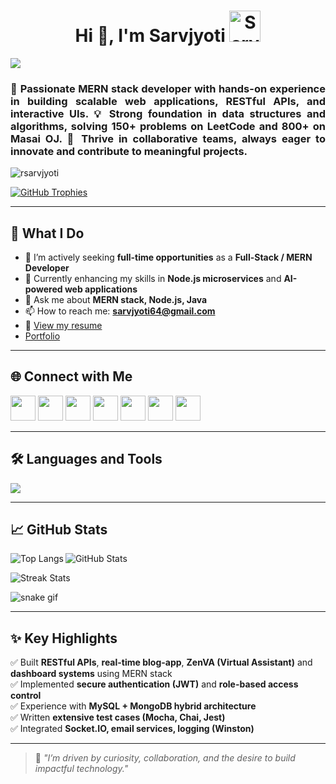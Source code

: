 <h1 align="center">Hi 👋, I'm Sarvjyoti
  <img width="50px" src="https://user-images.githubusercontent.com/74038190/214644152-52f47eb3-5e31-4f47-8758-05c9468d5596.gif" alt="Sarvjyoti GIF" />
</h1>

<img src="https://user-images.githubusercontent.com/73097560/115834477-dbab4500-a447-11eb-908a-139a6edaec5c.gif" />

<h3 align="justify">
🚀 Passionate MERN stack developer with hands-on experience in building scalable web applications, RESTful APIs, and interactive UIs.  
💡 Strong foundation in data structures and algorithms, solving 150+ problems on LeetCode and 800+ on Masai OJ.  
🤝 Thrive in collaborative teams, always eager to innovate and contribute to meaningful projects.  
</h3>

<p align="left"> 
  <img src="https://komarev.com/ghpvc/?username=rsarvjyoti&label=Profile%20views&color=0e75b6&style=flat" alt="rsarvjyoti" />
</p>

<p align="left">
  <a href="https://github.com/ryo-ma/github-profile-trophy">
    <img src="https://github-profile-trophy.vercel.app/?username=rsarvjyoti&theme=onedark" alt="GitHub Trophies" />
  </a>
</p>

---

## 💼 What I Do
- 🔭 I’m actively seeking **full-time opportunities** as a **Full-Stack / MERN Developer**
- 🌱 Currently enhancing my skills in **Node.js microservices** and **AI-powered web applications**
- 💬 Ask me about **MERN stack, Node.js, Java**
- 📫 How to reach me: **sarvjyoti64@gmail.com**
- 📄 [View my resume](https://github.com/user-attachments/files/21159471/Sarvjyoti.pdf)
- <a href="https://sarvjyoti.vercel.app/">Portfolio</a>


---

## 🌐 Connect with Me

<p align="left">
<a href="https://codepen.io/sarvjyoti" target="blank"><img src="https://raw.githubusercontent.com/rahuldkjain/github-profile-readme-generator/master/src/images/icons/Social/codepen.svg" height="40" /></a>
<a href="https://twitter.com/sarvjyoti4" target="blank"><img src="https://raw.githubusercontent.com/rahuldkjain/github-profile-readme-generator/master/src/images/icons/Social/twitter.svg" height="40" /></a>
<a href="https://linkedin.com/in/sarvjyoti05/" target="blank"><img src="https://raw.githubusercontent.com/rahuldkjain/github-profile-readme-generator/master/src/images/icons/Social/linked-in-alt.svg" height="40" /></a>
<a href="https://stackoverflow.com/users/25187638/sarv-jyoti" target="blank"><img src="https://raw.githubusercontent.com/rahuldkjain/github-profile-readme-generator/master/src/images/icons/Social/stack-overflow.svg" height="40" /></a>
<a href="https://medium.com/sarvjyoti055" target="blank"><img src="https://raw.githubusercontent.com/rahuldkjain/github-profile-readme-generator/master/src/images/icons/Social/medium.svg" height="40" /></a>
<a href="https://leetcode.com/u/sarvjyoti0508/" target="blank"><img src="https://raw.githubusercontent.com/rahuldkjain/github-profile-readme-generator/master/src/images/icons/Social/leet-code.svg" height="40" /></a>
<a href="https://www.geeksforgeeks.org/user/sarvjy4m2j/" target="blank"><img src="https://raw.githubusercontent.com/rahuldkjain/github-profile-readme-generator/master/src/images/icons/Social/geeks-for-geeks.svg" height="40" /></a>
</p>

---

## 🛠️ Languages and Tools

<p>
  <img src="https://skillicons.dev/icons?i=js,ts,react,redux,nodejs,express,mongodb,mysql,java,python,html,css,sass,bootstrap,c,git,github,vscode,jest" />
</p>

---

## 📈 GitHub Stats

<p>
  <img align="left" src="https://github-readme-stats.vercel.app/api/top-langs/?username=rsarvjyoti&layout=compact&theme=tokyonight" alt="Top Langs" />
</p>

<p>
  <img align="center" src="https://github-readme-stats.vercel.app/api?username=rsarvjyoti&show_icons=true&theme=tokyonight" alt="GitHub Stats" />
</p>

<p>
  <img align="center" src="https://github-readme-streak-stats.herokuapp.com/?user=rsarvjyoti&theme=tokyonight" alt="Streak Stats" />
</p>

![snake gif](https://github.com/RSarvjyoti/RSarvjyoti/blob/output/github-contribution-grid-snake.gif)



---

## ✨ Key Highlights

✅ Built **RESTful APIs**, **real-time blog-app**, **ZenVA (Virtual Assistant)** and **dashboard systems** using MERN stack  
✅ Implemented **secure authentication (JWT)** and **role-based access control**  
✅ Experience with **MySQL + MongoDB hybrid architecture**  
✅ Written **extensive test cases (Mocha, Chai, Jest)**  
✅ Integrated **Socket.IO, email services, logging (Winston)**  

---

> 🌟 *"I’m driven by curiosity, collaboration, and the desire to build impactful technology."*  
